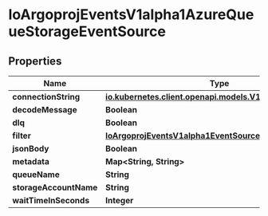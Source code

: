 

# IoArgoprojEventsV1alpha1AzureQueueStorageEventSource


## Properties

Name | Type | Description | Notes
------------ | ------------- | ------------- | -------------
**connectionString** | [**io.kubernetes.client.openapi.models.V1SecretKeySelector**](io.kubernetes.client.openapi.models.V1SecretKeySelector.md) |  |  [optional]
**decodeMessage** | **Boolean** |  |  [optional]
**dlq** | **Boolean** |  |  [optional]
**filter** | [**IoArgoprojEventsV1alpha1EventSourceFilter**](IoArgoprojEventsV1alpha1EventSourceFilter.md) |  |  [optional]
**jsonBody** | **Boolean** |  |  [optional]
**metadata** | **Map&lt;String, String&gt;** |  |  [optional]
**queueName** | **String** |  |  [optional]
**storageAccountName** | **String** |  |  [optional]
**waitTimeInSeconds** | **Integer** |  |  [optional]



